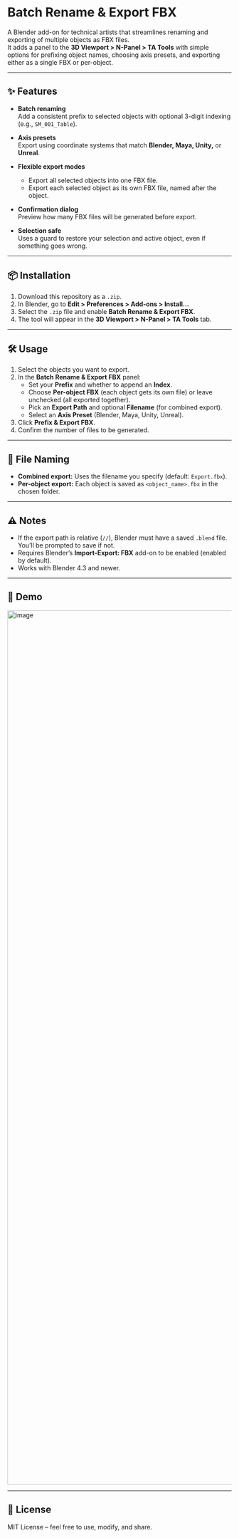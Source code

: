 # Batch Rename & Export FBX

A Blender add-on for technical artists that streamlines renaming and exporting of multiple objects as FBX files.  
It adds a panel to the **3D Viewport > N-Panel > TA Tools** with simple options for prefixing object names, choosing axis presets, and exporting either as a single FBX or per-object.

---

## ✨ Features

- **Batch renaming**  
  Add a consistent prefix to selected objects with optional 3-digit indexing (e.g., `SM_001_Table`).

- **Axis presets**  
  Export using coordinate systems that match **Blender, Maya, Unity,** or **Unreal**.

- **Flexible export modes**  
  - Export all selected objects into one FBX file.  
  - Export each selected object as its own FBX file, named after the object.  

- **Confirmation dialog**  
  Preview how many FBX files will be generated before export.

- **Selection safe**  
  Uses a guard to restore your selection and active object, even if something goes wrong.

---

## 📦 Installation

1. Download this repository as a `.zip`.  
2. In Blender, go to **Edit > Preferences > Add-ons > Install...**  
3. Select the `.zip` file and enable **Batch Rename & Export FBX**.  
4. The tool will appear in the **3D Viewport > N-Panel > TA Tools** tab.

---

## 🛠️ Usage

1. Select the objects you want to export.  
2. In the **Batch Rename & Export FBX** panel:  
   - Set your **Prefix** and whether to append an **Index**.  
   - Choose **Per-object FBX** (each object gets its own file) or leave unchecked (all exported together).  
   - Pick an **Export Path** and optional **Filename** (for combined export).  
   - Select an **Axis Preset** (Blender, Maya, Unity, Unreal).  
3. Click **Prefix & Export FBX**.  
4. Confirm the number of files to be generated.  

---

## 📂 File Naming

- **Combined export:** Uses the filename you specify (default: `Export.fbx`).  
- **Per-object export:** Each object is saved as `<object_name>.fbx` in the chosen folder.

---

## ⚠️ Notes

- If the export path is relative (`//`), Blender must have a saved `.blend` file. You’ll be prompted to save if not.  
- Requires Blender’s **Import-Export: FBX** add-on to be enabled (enabled by default).  
- Works with Blender 4.3 and newer.

---

## 📸 Demo

<img width="3024" height="1964" alt="image" src="https://github.com/user-attachments/assets/78435c1a-03ad-45cd-a4a8-56063740eac6" />


---

## 📄 License

MIT License – feel free to use, modify, and share.
